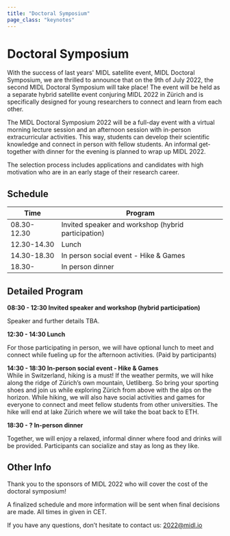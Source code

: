 ```yaml
---
title: "Doctoral Symposium"
page_class: "keynotes"
---
```


# Doctoral Symposium
With the success of last years' MIDL satellite event, MIDL Doctoral Symposium, we are thrilled to announce that on the 9th of July 2022, the second MIDL Doctoral Symposium will take place! The event will be held as a separate hybrid satellite event conjuring MIDL 2022 in Zürich and is specifically designed for young researchers to connect and learn from each other. 

The MIDL Doctoral Symposium 2022 will be a full-day event with a virtual morning lecture session and an afternoon session with in-person extracurricular activities. This way, students can develop their scientific knowledge and connect in person with fellow students. An informal get-together with dinner for the evening is planned to wrap up MIDL 2022. 

The selection process includes applications and candidates with high motivation who are in an early stage of their research career. 


## Schedule 

| Time         | Program                                             |
|--------------|-----------------------------------------------------|
| 08.30- 12.30 | Invited speaker and workshop (hybrid participation) |
| 12.30-14.30  | Lunch                                               |
| 14.30-18.30  | In person social event - Hike & Games               |
| 18.30-       | In person dinner                                    |

## Detailed Program
**08:30 - 12:30 Invited speaker and workshop (hybrid participation)**

Speaker and further details TBA.

**12:30 - 14:30 Lunch**

For those participating in person, we will have optional lunch to meet and connect while fueling up for the afternoon activities. (Paid by participants)

**14:30 - 18:30 In-person social event - Hike & Games**  
While in Switzerland, hiking is a must! If the weather permits, we will hike along the ridge of Zürich’s own mountain, Uetliberg. So bring your sporting shoes and join us while exploring Zürich from above with the alps on the horizon. While hiking, we will also have social activities and games for everyone to connect and meet fellow students from other universities. The hike will end at lake Zürich where we will take the boat back to ETH.

**18:30 - ? In-person dinner**

Together, we will enjoy a relaxed, informal dinner where food and drinks will be provided. Participants can socialize and stay as long as they like. 

## Other Info
Thank you to the sponsors of MIDL 2022 who will cover the cost of the doctoral symposium!

A finalized schedule and more information will be sent when final decisions are made. All times in given in CET. 

If you have any questions, don’t hesitate to contact us: [2022@midl.io](mailto:2022@midl.io)